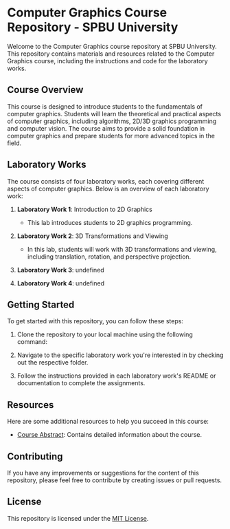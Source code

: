# Computer Graphics Course Repository - SPBU University

Welcome to the Computer Graphics course repository at SPBU University. This repository contains materials and resources related to the Computer Graphics course, including the instructions and code for the laboratory works.

## Course Overview

This course is designed to introduce students to the fundamentals of computer graphics. Students will learn the theoretical and practical aspects of computer graphics, including algorithms, 2D/3D graphics programming and computer vision. The course aims to provide a solid foundation in computer graphics and prepare students for more advanced topics in the field.

## Laboratory Works

The course consists of four laboratory works, each covering different aspects of computer graphics. Below is an overview of each laboratory work:

1. **Laboratory Work 1**: Introduction to 2D Graphics
   - This lab introduces students to 2D graphics programming.

2. **Laboratory Work 2**: 3D Transformations and Viewing
   - In this lab, students will work with 3D transformations and viewing, including translation, rotation, and perspective projection.

3. **Laboratory Work 3**: undefined

4. **Laboratory Work 4**: undefined

## Getting Started

To get started with this repository, you can follow these steps:

1. Clone the repository to your local machine using the following command:

2. Navigate to the specific laboratory work you're interested in by checking out the respective folder.

3. Follow the instructions provided in each laboratory work's README or documentation to complete the assignments.

## Resources

Here are some additional resources to help you succeed in this course:

- [Course Abstract](undefined): Contains detailed information about the course.

## Contributing

If you have any improvements or suggestions for the content of this repository, please feel free to contribute by creating issues or pull requests.

## License

This repository is licensed under the [MIT License](LICENSE).